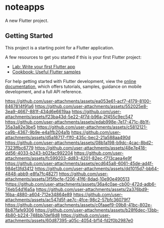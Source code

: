 # noteapps

A new Flutter project.

## Getting Started

This project is a starting point for a Flutter application.

A few resources to get you started if this is your first Flutter project:

- [Lab: Write your first Flutter app](https://docs.flutter.dev/get-started/codelab)
- [Cookbook: Useful Flutter samples](https://docs.flutter.dev/cookbook)

For help getting started with Flutter development, view the
[online documentation](https://docs.flutter.dev/), which offers tutorials,
samples, guidance on mobile development, and a full API reference.

https://github.com/user-attachments/assets/ea053e61-acf7-4179-8100-8467814f91a6
https://github.com/user-attachments/assets/552025e8-3ea9-4667-881f-434d6e6619aa
https://github.com/user-attachments/assets/f23ba43d-5e22-4f7d-b96a-2f455c9ec547
https://github.com/user-attachments/assets/edab998e-7e17-471c-8b1f-35a3a82e3be5
https://github.com/user-attachments/assets/c5812121-ca9b-4367-9b9e-e4a1fb204a1b
https://github.com/user-attachments/assets/d5a18717-f1f0-435c-bec2-21a588aa490d
https://github.com/user-attachments/assets/08b1a198-b9dc-4cac-8bd2-7323ffbc6779
https://github.com/user-attachments/assets/48e7e418-dd56-4033-b243-b02fac992204
https://github.com/user-attachments/assets/fc599203-dd83-4201-82ec-f713caea4e9f
https://github.com/user-attachments/assets/ecd645a8-6061-45de-ad4f-984e13fd3412
https://github.com/user-attachments/assets/dd1015d7-bb64-4848-abb9-e8fa7fc48271
https://github.com/user-attachments/assets/3f5fbcfe-f206-41f6-8dad-10e90e490513
!https://github.com/user-attachments/assets/36a4c0ae-cb00-472d-adb6-74eb54d16a5a
https://github.com/user-attachments/assets/2a376bd9-16ba-4880-a604-712e34864e89
https://github.com/user-attachments/assets/ac547d5f-ae7c-4fce-98c2-57bfc36079f7
https://github.com/user-attachments/assets/c0faaef9-09b8-41bc-802e-8b87fafe9306
https://github.com/user-attachments/assets/b28f6dec-13bb-4b80-b224-748bb7def8d8
https://github.com/user-attachments/assets/60d87395-a05c-4054-bf14-fd2f0b2987e0
